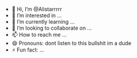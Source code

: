 - 👋 Hi, I’m @Alistarrrrr
- 👀 I’m interested in ...
- 🌱 I’m currently learning ...
- 💞️ I’m looking to collaborate on ...
- 📫 How to reach me ...
- 😄 Pronouns: dont listen to this bullshit im a dude
- ⚡ Fun fact: ...

<!---
Alistarrrrr/Alistarrrrr is a ✨ special ✨ repository because its `README.md` (this file) appears on your GitHub profile.
You can click the Preview link to take a look at your changes.
--->

